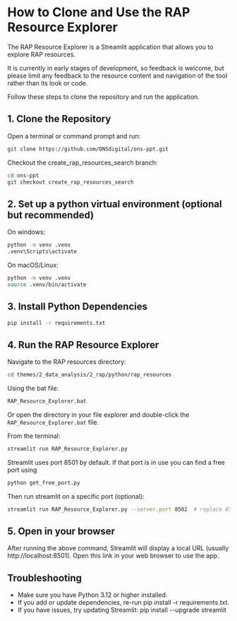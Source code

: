 # How to Clone and Use the RAP Resource Explorer

The RAP Resource Explorer is a Streamlit application that allows you to explore
RAP resources.

It is currently in early stages of development, so feedback is welcome, but please limit any feedback to the resource content and navigation of the tool rather than its look or code.

Follow these steps to clone the repository and run the application.

## 1. Clone the Repository

Open a terminal or command prompt and run:

```sh
git clone https://github.com/ONSdigital/ons-ppt.git
```

Checkout the create_rap_resources_search branch:

```sh
cd ons-ppt
git checkout create_rap_resources_search
```

## 2. Set up a python virtual environment (optional but recommended)

On windows:

```sh
python -m venv .venv
.venv\Scripts\activate
```

On macOS/Linux:

```sh
python -m venv .venv
source .venv/bin/activate
```

## 3. Install Python Dependencies

```sh
pip install -r requirements.txt
```

## 4. Run the RAP Resource Explorer
Navigate to the RAP resources directory:

```sh
cd themes/2_data_analysis/2_rap/python/rap_resources
```

Using the bat file:
```sh
RAP_Resource_Explorer.bat
```

Or open the directory in your file explorer and double-click the `RAP_Resource_Explorer.bat` file.

From the terminal:
```sh
streamlit run RAP_Resource_Explorer.py
```

Streamlit uses port 8501 by default. If that port is in use you can find a free port using
```sh
python get_free_port.py
```

Then run streamlit on a specific port (optional):
```sh
streamlit run RAP_Resource_Explorer.py --server.port 8502  # replace 8502 with your free port
```

## 5. Open in your browser
After running the above command, Streamlit will display a local URL (usually http://localhost:8501).
Open this link in your web browser to use the app.

## Troubleshooting
* Make sure you have Python 3.12 or higher installed.
* If you add or update dependencies, re-run pip install -r requirements.txt.
* If you have issues, try updating Streamlit:
pip install --upgrade streamlit
